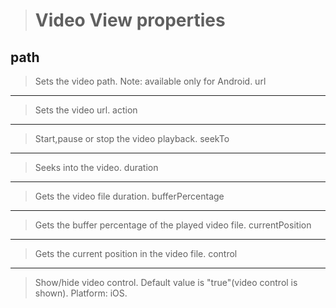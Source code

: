 >Video View properties
>=====================
>
path
----
>Sets the video path. Note: available only for Android.
url
---
>Sets the video url.
action
------
>Start,pause or stop the video playback.
seekTo
------
>Seeks into the video.
duration
--------
>Gets the video file duration.
bufferPercentage
----------------
>Gets the buffer percentage of the played video file.
currentPosition
---------------
>Gets the current position in the video file.
control
-------
>Show/hide video control. Default value is "true"(video control is shown). Platform: iOS.
